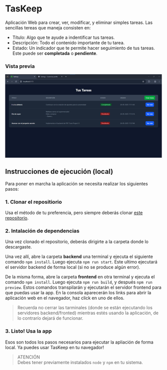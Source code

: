 # TasKeep

Aplicación Web para crear, ver, modificar, y eliminar simples tareas.
Las sencillas tereas que maneja consisten en:
- Título: Algo que te ayude a indentificar tus tareas.
- Descripción: Todo el contenido importante de tu tarea.
- Estado:  Un indicador que te permite hacer seguimiento de tus tareas. Este puede ser **completada** o **pendiente**.

### Vista previa
![Vista previa](image.png)

## Instrucciones de ejecución (local)
Para poner en marcha la aplicación se necesita realizar los siguientes pasos:

### 1. Clonar el repositiorio
Usa el método de tu preferencia, pero siempre deberás clonar [este repositorio](https://github.com/alex-deev/forit-challenge-ingreso2025.git).

### 2. Intalación de dependencias
Una vez clonado el repositorio, deberás dirigirte a la carpeta donde lo descargaste.

Una vez allí, abre la carpeta **backend** una terminal y ejecuta el siguiente comando `npm install`. Luego ejecuta `npm run start`. Este ultimo ejecutará el servidor backend de forma local (si no se produce algún error).

De la misma forma, abre la carpeta **frontend** en otra terminal y ejecuta el comando `npm install`. Luego ejecuta `npm run build`, y después `npm run preview`. Estos comandos transpilarán y ejecutarán el servidor frontend para que puedas usar la app. En la consola aparecerán los links para abrir la aplicación web en el navegador, haz click en uno de ellos.

> Recuerda no cerrar las tarminales (donde se están ejecutando los servidores backend/fronted) mientras estés usando la aplicación, de lo contrarío dejará de funcionar.
> 

### 3. Listo! Usa la app

Esos son todos los pasos necesarios para ejecutar la apliación de forma local. Ya puedes usar TasKeep en tu navegador!

> ATENCIÓN \
> Debes tener previamente instalados `node` y `npm` en tu sistema.